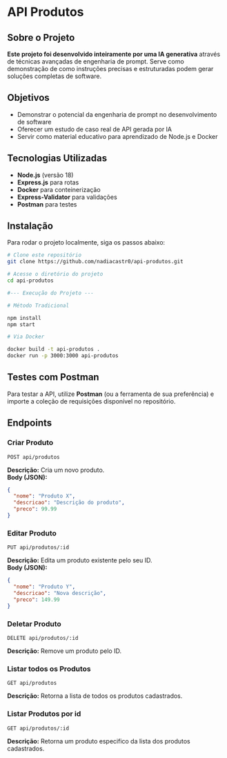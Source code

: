 # API Produtos

## Sobre o Projeto
**Este projeto foi desenvolvido inteiramente por uma IA generativa** através de técnicas avançadas de engenharia de prompt. Serve como demonstração de como instruções precisas e estruturadas podem gerar soluções completas de software.

## Objetivos
- Demonstrar o potencial da engenharia de prompt no desenvolvimento de software
- Oferecer um estudo de caso real de API gerada por IA
- Servir como material educativo para aprendizado de Node.js e Docker

## Tecnologias Utilizadas
- **Node.js** (versão 18)
- **Express.js** para rotas
- **Docker** para conteinerização
- **Express-Validator** para validações
- **Postman** para testes

## Instalação
Para rodar o projeto localmente, siga os passos abaixo:

```bash
# Clone este repositório
git clone https://github.com/nadiacastr0/api-produtos.git

# Acesse o diretório do projeto
cd api-produtos

#--- Execução do Projeto ---

# Método Tradicional

npm install
npm start

# Via Docker

docker build -t api-produtos .
docker run -p 3000:3000 api-produtos
```
## Testes com Postman
Para testar a API, utilize **Postman** (ou a ferramenta de sua preferência) e importe a coleção de requisições disponível no repositório.

## Endpoints

### Criar Produto
```http
POST api/produtos
```
**Descrição:** Cria um novo produto.  
**Body (JSON):**
```json
{
  "nome": "Produto X",
  "descricao": "Descrição do produto",
  "preco": 99.99
}
```

### Editar Produto
```http
PUT api/produtos/:id
```
**Descrição:** Edita um produto existente pelo seu ID.  
**Body (JSON):**
```json
{
  "nome": "Produto Y",
  "descricao": "Nova descrição",
  "preco": 149.99
}
```

### Deletar Produto
```http
DELETE api/produtos/:id
```
**Descrição:** Remove um produto pelo ID.

### Listar todos os Produtos
```http
GET api/produtos
```
**Descrição:** Retorna a lista de todos os produtos cadastrados.

### Listar Produtos por id
```http
GET api/produtos/:id
```
**Descrição:** Retorna um produto especifico da lista dos produtos cadastrados.


